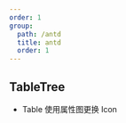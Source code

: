 ```yaml
---
order: 1
group:
  path: /antd
  title: antd
  order: 1
---
```


## TableTree

- Table 使用属性图更换 Icon

<code src="./index.tsx"></code>
